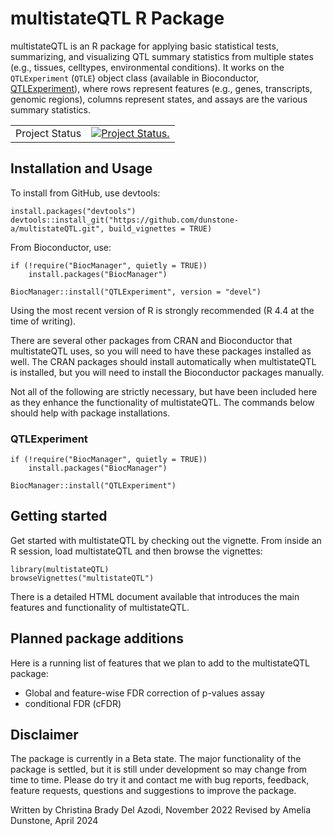 # multistateQTL R Package

multistateQTL is an R package for applying basic statistical tests, summarizing, and visualizing QTL summary statistics from multiple states (e.g., tissues, celltypes, environmental conditions). It works on the `QTLExperiment` (`QTLE`) object class (available in Bioconductor, [QTLExperiment](https://bioconductor.org/packages/release/bioc/html/QTLExperiment.html)), where rows represent features (e.g., genes, transcripts, genomic regions), columns represent states, and assays are the various summary statistics.

|                |               |
| -------------- | ------------- |
| Project Status | [![Project Status.](http://www.repostatus.org/badges/latest/wip.svg)](http://www.repostatus.org/#wip) |


## Installation and Usage

To install from GitHub, use devtools:

```
install.packages("devtools")
devtools::install_git("https://github.com/dunstone-a/multistateQTL.git", build_vignettes = TRUE)
```

From Bioconductor, use:

```
if (!require("BiocManager", quietly = TRUE))
    install.packages("BiocManager")

BiocManager::install("QTLExperiment", version = "devel")
```

Using the most recent version of R is strongly recommended (R 4.4 at the time of writing). 

There are several other packages from CRAN and Bioconductor that multistateQTL uses, so you will need to have these packages installed as well. The CRAN packages should install automatically when multistateQTL is installed, but you will need to install the Bioconductor packages manually.

Not all of the following are strictly necessary, but have been included here as they enhance the functionality of multistateQTL. The commands below should help with package installations.

### QTLExperiment

```{r install-qtlexperiment}
if (!require("BiocManager", quietly = TRUE))
    install.packages("BiocManager")

BiocManager::install("QTLExperiment")
```

## Getting started

Get started with multistateQTL by checking out the vignette. From inside an R session, load multistateQTL and then browse the vignettes:

```
library(multistateQTL)
browseVignettes("multistateQTL")
```

There is a detailed HTML document available that introduces the main features and functionality of multistateQTL.


## Planned package additions

Here is a running list of features that we plan to add to the multistateQTL package:

- Global and feature-wise FDR correction of p-values assay
- conditional FDR (cFDR)


## Disclaimer

The package is currently in a Beta state. The major functionality of the package is settled, but it is still under development so may change from time to time. Please do try it and contact me with bug reports, feedback, feature requests, questions and suggestions to improve the package.

Written by Christina Brady Del Azodi, November 2022
Revised by Amelia Dunstone, April 2024
